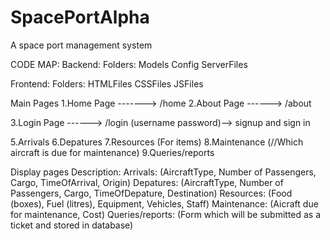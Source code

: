# SpacePortAlpha
A space port management system


CODE MAP:
Backend: 
    Folders:
        Models
        Config
        ServerFiles

Frontend:
    Folders:
        HTMLFiles
        CSSFiles
        JSFiles


Main Pages
1.Home Page -------> /home
2.About Page ------> /about

3.Login Page ------> /login                (username password)--> signup and sign in 

5.Arrivals
6.Depatures
7.Resources (For items)
8.Maintenance (//Which aircraft is due for maintenance)
9.Queries/reports



Display pages Description: 
Arrivals:  (AircraftType, Number of Passengers, Cargo, TimeOfArrival, Origin)
Depatures: (AircraftType, Number of Passengers, Cargo, TimeOfDepature, Destination)
Resources: (Food (boxes), Fuel (litres), Equipment, Vehicles, Staff)
Maintenance: (Aicraft due for maintenance, Cost)
Queries/reports: (Form which will be submitted as a ticket and stored in database)
